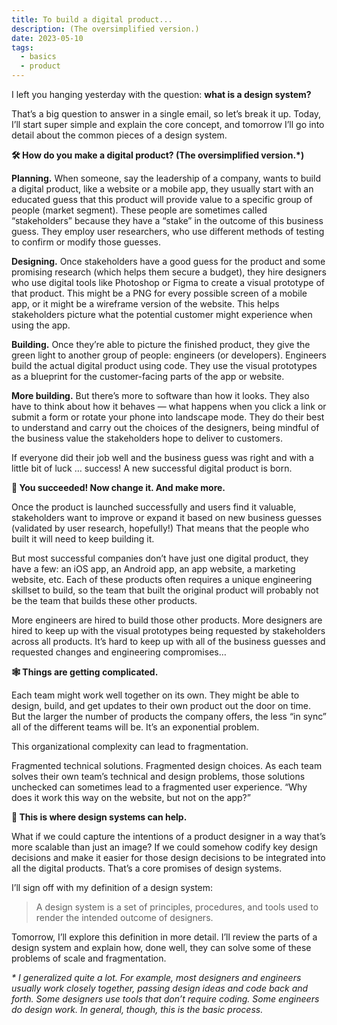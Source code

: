 ```yaml
---
title: To build a digital product...
description: (The oversimplified version.)
date: 2023-05-10
tags:
  - basics
  - product
---
```


I left you hanging yesterday with the question: **what is a design system?**

That’s a big question to answer in a single email, so let’s break it up. Today, I’ll start super simple and explain the core concept, and tomorrow I’ll go into detail about the common pieces of a design system.

**🛠 How do you make a digital product? (The oversimplified version.*)**

**Planning.** When someone, say the leadership of a company, wants to build a digital product, like a website or a mobile app, they usually start with an educated guess that this product will provide value to a specific group of people (market segment). These people are sometimes called “stakeholders” because they have a “stake” in the outcome of this business guess. They employ user researchers, who use different methods of testing to confirm or modify those guesses. 

**Designing.** Once stakeholders have a good guess for the product and some promising research (which helps them secure a budget), they hire designers who use digital tools like Photoshop or Figma to create a visual prototype of that product. This might be a PNG for every possible screen of a mobile app, or it might be a wireframe version of the website. This helps stakeholders picture what the potential customer might experience when using the app.

**Building.** Once they’re able to picture the finished product, they give the green light to another group of people: engineers (or developers). Engineers build the actual digital product using code. They use the visual prototypes as a blueprint for the customer-facing parts of the app or website.

**More building.** But there’s more to software than how it looks. They also have to think about how it behaves — what happens when you click a link or submit a form or rotate your phone into landscape mode. They do their best to understand and carry out the choices of the designers, being mindful of the business value the stakeholders hope to deliver to customers.

If everyone did their job well and the business guess was right and with a little bit of luck … success! A new successful digital product is born.

**💯 You succeeded! Now change it. And make more.**

Once the product is launched successfully and users find it valuable, stakeholders want to improve or expand it based on new business guesses (validated by user research, hopefully!) That means that the people who built it will need to keep building it.

But most successful companies don’t have just one digital product, they have a few: an iOS app, an Android app, an app website, a marketing website, etc. Each of these products often requires a unique engineering skillset to build, so the team that built the original product will probably not be the team that builds these other products.

More engineers are hired to build those other products. More designers are hired to keep up with the visual prototypes being requested by stakeholders across all products. It’s hard to keep up with all of the business guesses and requested changes and engineering compromises…

**🕸️ Things are getting complicated.**

Each team might work well together on its own. They might be able to design, build, and get updates to their own product out the door on time. But the larger the number of products the company offers, the less “in sync” all of the different teams will be. It’s an exponential problem.

This organizational complexity can lead to fragmentation. 

Fragmented technical solutions. Fragmented design choices. As each team solves their own team’s technical and design problems, those solutions unchecked can sometimes lead to a fragmented user experience. “Why does it work this way on the website, but not on the app?”

**🦸 This is where design systems can help.**

What if we could capture the intentions of a product designer in a way that’s more scalable than just an image? If we could somehow codify key design decisions and make it easier for those design decisions to be integrated into all the digital products. That’s a core promises of design systems.

I’ll sign off with my definition of a design system: 

> A design system is a set of principles, procedures, and tools used to render the intended outcome of designers.

Tomorrow, I’ll explore this definition in more detail. I’ll review the parts of a design system and explain how, done well, they can solve some of these problems of scale and fragmentation.

*\* I generalized quite a lot. For example, most designers and engineers usually work closely together, passing design ideas and code back and forth. Some designers use tools that don’t require coding. Some engineers do design work. In general, though, this is the basic process.*